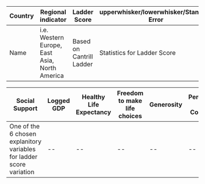 | Country | Regional indicator | Ladder Score | upperwhisker/lowerwhisker/Standard Error |
| --- | --- | --- | --- |
| Name | i.e. Western Europe, East Asia, North America | Based on Cantrill Ladder | Statistics for Ladder Score |


| Social Support | Logged GDP| Healthy Life Expectancy | Freedom to make life choices | Generosity | Perceptions of Corruption |
| --- | --- | --- | --- | --- | --- |
| One of the 6 chosen explanitory variables for ladder score variation | -- | -- | -- |  -- | -- |
